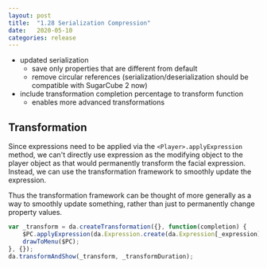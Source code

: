 ```yaml
---
layout: post
title:  "1.28 Serialization Compression"
date:   2020-05-10
categories: release
---
```


- updated serialization
    - save only properties that are different from default
    - remove circular references (serialization/deserialization should be compatible with SugarCube 2 now)
- include transformation completion percentage to transform function
    - enables more advanced transformations
    
    
## Transformation
Since expressions need to be applied via the `<Player>.applyExpression` method,
we can't directly use expression as the modifying object to the player object as
that would permanently transform the facial expression. Instead, we can use
the transformation framework to smoothly update the expression.

Thus the transformation framework can be thought of more generally as
a way to smoothly update something, rather than just to permanently change
property values. 
```javascript
var _transform = da.createTransformation({}, function(completion) {
	$PC.applyExpression(da.Expression.create(da.Expression[_expression], completion * _expressionDegree));
	drawToMenu($PC);
}, {});
da.transformAndShow(_transform, _transformDuration);
```
